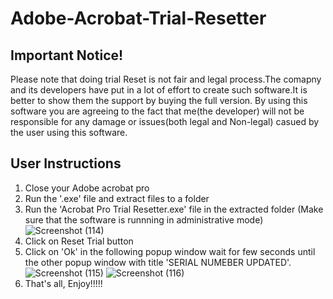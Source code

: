 # Adobe-Acrobat-Trial-Resetter

Important Notice!
--------------------------------------------------
Please note that doing trial Reset is not fair and legal process.The comapny and its developers have 
put in a lot of effort to create such software.It is better to show them the support by buying the full version.
By using this software you are agreeing to the fact that me(the developer) will not be responsible for any damage or issues(both legal and Non-legal) casued by the user using this software.

User Instructions
--------------------------------------------------
1. Close your Adobe acrobat pro
2. Run the '.exe' file and extract files to a folder
3. Run the 'Acrobat Pro Trial Resetter.exe' file in the extracted folder (Make sure that the software is runnning in administrative mode)
![Screenshot (114)](https://user-images.githubusercontent.com/56044352/106393416-01aee380-641d-11eb-909b-d136c744c507.png)
4. Click on Reset Trial button
5. Click on 'Ok' in the following popup window wait for few seconds until the other popup window with title 'SERIAL NUMEBER UPDATED'.
![Screenshot (115)](https://user-images.githubusercontent.com/56044352/106393433-18553a80-641d-11eb-9913-722514ee67e1.png)
![Screenshot (116)](https://user-images.githubusercontent.com/56044352/106393443-24d99300-641d-11eb-82c7-b18197b3f3fb.png)
6. That's all, Enjoy!!!!!
